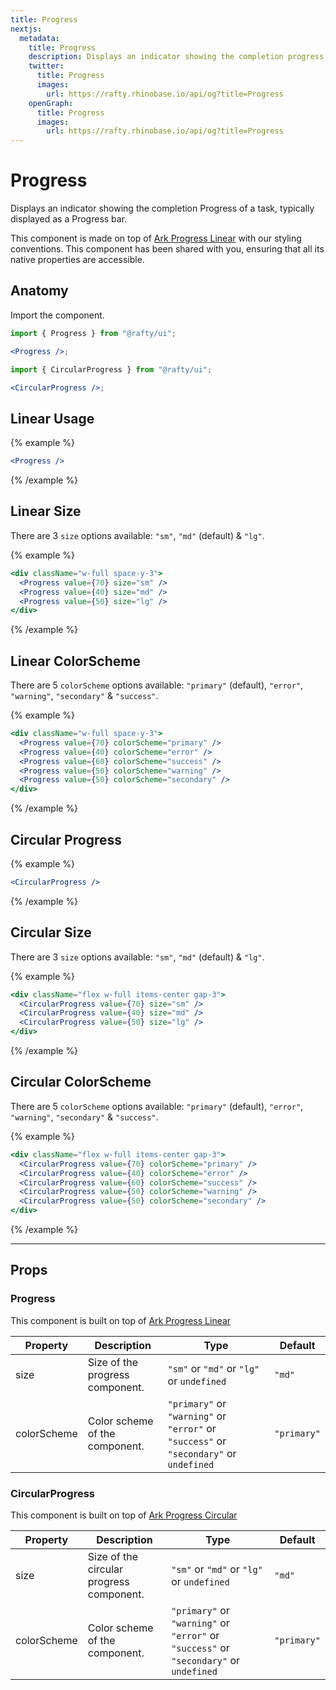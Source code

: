```yaml
---
title: Progress
nextjs:
  metadata:
    title: Progress
    description: Displays an indicator showing the completion progress of a task, typically displayed as a progress bar.
    twitter:
      title: Progress
      images:
        url: https://rafty.rhinobase.io/api/og?title=Progress
    openGraph:
      title: Progress
      images:
        url: https://rafty.rhinobase.io/api/og?title=Progress
---
```


# Progress

Displays an indicator showing the completion Progress of a task, typically displayed as a Progress bar.

This component is made on top of [Ark Progress Linear](https://ark-ui.com/react/docs/components/progress-linear#api-reference) with our styling conventions. This component has been shared with you, ensuring that all its native properties are accessible.

## Anatomy

Import the component.

```jsx
import { Progress } from "@rafty/ui";

<Progress />;
```

```jsx
import { CircularProgress } from "@rafty/ui";

<CircularProgress />;
```

## Linear Usage

{% example %}

```jsx
<Progress />
```

{% /example %}

## Linear Size

There are 3 `size` options available: `"sm"`, `"md"` (default) & `"lg"`.

{% example %}

```jsx
<div className="w-full space-y-3">
  <Progress value={70} size="sm" />
  <Progress value={40} size="md" />
  <Progress value={50} size="lg" />
</div>
```

{% /example %}

## Linear ColorScheme

There are 5 `colorScheme` options available: `"primary"` (default), `"error"`, `"warning"`, `"secondary"` & `"success"`.

{% example %}

```jsx
<div className="w-full space-y-3">
  <Progress value={70} colorScheme="primary" />
  <Progress value={40} colorScheme="error" />
  <Progress value={60} colorScheme="success" />
  <Progress value={50} colorScheme="warning" />
  <Progress value={50} colorScheme="secondary" />
</div>
```

{% /example %}

## Circular Progress

{% example %}

```jsx
<CircularProgress />
```

{% /example %}

## Circular Size

There are 3 `size` options available: `"sm"`, `"md"` (default) & `"lg"`.

{% example %}

```jsx
<div className="flex w-full items-center gap-3">
  <CircularProgress value={70} size="sm" />
  <CircularProgress value={40} size="md" />
  <CircularProgress value={50} size="lg" />
</div>
```

{% /example %}

## Circular ColorScheme

There are 5 `colorScheme` options available: `"primary"` (default), `"error"`, `"warning"`, `"secondary"` & `"success"`.

{% example %}

```jsx
<div className="flex w-full items-center gap-3">
  <CircularProgress value={70} colorScheme="primary" />
  <CircularProgress value={40} colorScheme="error" />
  <CircularProgress value={60} colorScheme="success" />
  <CircularProgress value={50} colorScheme="warning" />
  <CircularProgress value={50} colorScheme="secondary" />
</div>
```

{% /example %}

---

## Props

### Progress

This component is built on top of [Ark Progress Linear](https://ark-ui.com/react/docs/components/progress-linear#api-reference)

| Property    | Description                     | Type                                                                                   | Default     |
| ----------- | ------------------------------- | -------------------------------------------------------------------------------------- | ----------- |
| size        | Size of the progress component. | `"sm"` or `"md"` or `"lg"` or `undefined`                                              | `"md"`      |
| colorScheme | Color scheme of the component.  | `"primary"` or `"warning"` or `"error"` or `"success"` or `"secondary"` or `undefined` | `"primary"` |

### CircularProgress

This component is built on top of [Ark Progress Circular](https://ark-ui.com/react/docs/components/progress-circular#api-reference)

| Property    | Description                              | Type                                                                                   | Default     |
| ----------- | ---------------------------------------- | -------------------------------------------------------------------------------------- | ----------- |
| size        | Size of the circular progress component. | `"sm"` or `"md"` or `"lg"` or `undefined`                                              | `"md"`      |
| colorScheme | Color scheme of the component.           | `"primary"` or `"warning"` or `"error"` or `"success"` or `"secondary"` or `undefined` | `"primary"` |
